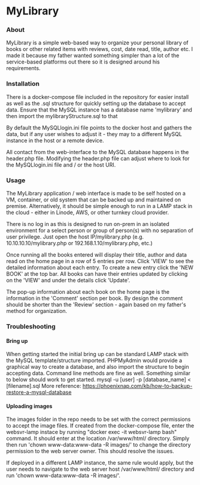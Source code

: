 # MyLibrary

### About
MyLibrary is a simple web-based way to organize your personal library of books or other related items with reviews, cost, date read, title, author etc. I made it because my father wanted something simpler than a lot of the service-based platforms out there so it is designed around his requirements. 

### Installation
There is a docker-compose file included in the repository for easier install as well as the .sql structure for quickly setting up the database to accept data. Ensure that the MySQL instance has a database name 'mylibrary' and then import the mylibraryStructure.sql to that 

By default the MySQLlogin.ini file points to the docker host and gathers the data, but if any user wishes to adjust it - they may to a different MySQL instance in the host or a remote device. 

All contact from the web-interface to the MySQL database happens in the header.php file. Modifying the header.php file can adjust where to look for the MySQLlogin.ini file and / or the host URI. 

### Usage
The MyLibrary application / web interface is made to be self hosted on a VM, container, or old system that can be backed up and maintained on premise. Alternatively, it should be simple enough to run in a LAMP stack in the cloud - either in Linode, AWS, or other turnkey cloud provider. 

There is no log in as this is designed to run on-prem in an isolated environment for a select person or group of person(s) with no separation of user privilege. Just open the host IP/mylibrary.php (e.g. 10.10.10.10/mylibrary.php or 192.168.1.10/mylibrary.php, etc.) 

Once running all the books entered will display their title, author and data read on the home page in a row of 5 entries per row. Click 'VIEW' to see the detailed information about each entry. To create a new entry click the 'NEW BOOK' at the top bar. All books can have their entries updated by clicking on the 'VIEW' and under the details click 'Update'. 

The pop-up information about each book on the home page is the information in the 'Comment' section per book. By design the comment should be shorter than the 'Review' section - again based on my father's method for organization. 


### Troubleshooting
#### Bring up
When getting started the initial bring up can be standard LAMP stack with the MySQL template/structure imported. PHPMyAdmin would provide a graphical way to create a database, and also import the structure to begin accepting data. Command line methods are fine as well. Something similar to below should work to get started.
mysql -u [user] -p [database_name] < [filename].sql
More reference: https://phoenixnap.com/kb/how-to-backup-restore-a-mysql-database

#### Uploading images
The images folder in the repo needs to be set with the correct permissions to accept the image files. If created from the docker-compose file, enter the websvr-lamp instace by running "docker exec -it websvr-lamp bash" command. It should enter at the location /var/www/html/ directory. Simply then run 'chown www-data:www-data -R images/' to change the directory permission to the web server owner. This should resolve the issues. 

If deployed in a different LAMP instance, the same rule would apply, but the user needs to navigate to the web server host /var/www/html/ directory and run 'chown www-data:www-data -R images/'.

